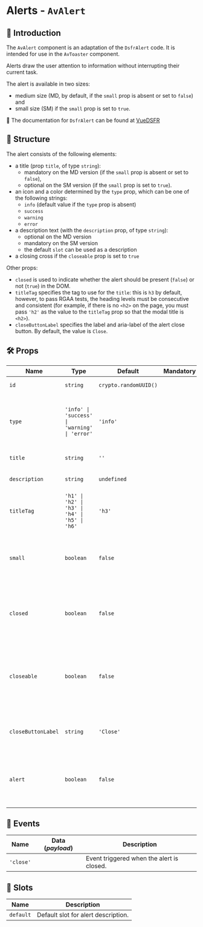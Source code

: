 # Alerts - `AvAlert`

## 🌟 Introduction

The `AvAlert` component is an adaptation of the `DsfrAlert` code. It is intended for use in the `AvToaster` component.

Alerts draw the user attention to information without interrupting their current task.

The alert is available in two sizes:

- medium size (MD, by default, if the `small` prop is absent or set to `false`) and
- small size (SM) if the `small` prop is set to `true`.

🏅 The documentation for `DsfrAlert` can be found at [VueDSFR](https://vue-ds.fr/composants/DsfrAlert)

## 📐 Structure

The alert consists of the following elements:
- a title (prop `title`, of type `string`):
  - mandatory on the MD version (if the `small` prop is absent or set to `false`),
  - optional on the SM version (if the `small` prop is set to `true`).
- an icon and a color determined by the `type` prop, which can be one of the following strings:
  - `info` (default value if the `type` prop is absent)
  - `success`
  - `warning`
  - `error`
- a description text (with the `description` prop, of type `string`):
  - optional on the MD version
  - mandatory on the SM version
  - the default `slot` can be used as a description
- a closing cross if the `closeable` prop is set to `true`

Other props:
- `closed` is used to indicate whether the alert should be present (`false`) or not (`true`) in the DOM.
- `titleTag` specifies the tag to use for the `title`: this is `h3` by default, however, to pass RGAA tests, the heading levels must be consecutive and consistent (for example, if there is no `<h2>` on the page, you must pass `'h2'` as the value to the `titleTag` prop so that the modal title is `<h2>`).
- `closeButtonLabel` specifies the label and aria-label of the alert close button. By default, the value is `Close`.

## 🛠️ Props

| Name | Type | Default | Mandatory | Description |
| --- | --- | --- | --- | --- |
| `id` | `string` | `crypto.randomUUID()` | | The alert ID. |
| `type` | `'info' \| 'success' \| 'warning' \| 'error'` | `'info'` | | The alert type influences its color and associated icon. |
| `title` | `string` | `''` | | The alert title. |
| `description` | `string` | `undefined` | | The alert description text. |
| `titleTag` | `'h1' \| 'h2' \| 'h3' \| 'h4' \| 'h5' \| 'h6'` | `'h3'` | | The tag to use for the alert title. |
| `small` | `boolean` | `false` | | Indicates whether the alert should be MD (`false`) or SM (`true`) in version. |
| `closed` | `boolean` | `false` | | Indicates whether the alert should be present (`false`) or not (`true`) in the DOM. |
| `closeable` | `boolean` | `false` | | Indicates whether the close button should be present (`true`) or not (`false`) in the alert. |
| `closeButtonLabel` | `string` | `'Close'` | | The label and aria-label of the alert close button. |
| `alert` | `boolean` | `false` | | Indicates whether the alert should have the `alert` role (`true`) or not (`false`). |

## 📡 Events

| Name | Data (*payload*) | Description |
| --- | --- | --- |
| `'close'` | | Event triggered when the alert is closed. |

## 🧩 Slots

| Name | Description |
| --- | --- |
| `default` | Default slot for alert description. |
